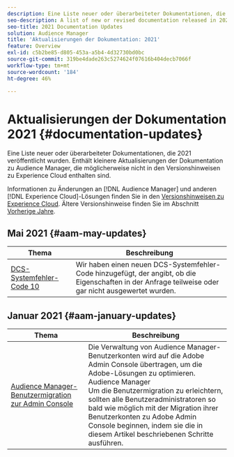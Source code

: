 ```yaml
---
description: Eine Liste neuer oder überarbeiteter Dokumentationen, die 2021 veröffentlicht wurden. Enthält kleinere Aktualisierungen der Dokumentation zu Audience Manager, die möglicherweise nicht in den Versionshinweisen zu Experience Cloud enthalten sind.
seo-description: A list of new or revised documentation released in 2021. Includes minor updates to the Audience Manager documentation that might not be covered in the Experience Cloud release notes.
seo-title: 2021 Documentation Updates
solution: Audience Manager
title: 'Aktualisierungen der Dokumentation: 2021'
feature: Overview
exl-id: c5b2be85-d805-453a-a5b4-4d32730bd0bc
source-git-commit: 319be4dade263c5274624f07616b404decb7066f
workflow-type: tm+mt
source-wordcount: '184'
ht-degree: 46%

---
```


# Aktualisierungen der Dokumentation 2021 {#documentation-updates}

Eine Liste neuer oder überarbeiteter Dokumentationen, die 2021 veröffentlicht wurden. Enthält kleinere Aktualisierungen der Dokumentation zu Audience Manager, die möglicherweise nicht in den Versionshinweisen zu Experience Cloud enthalten sind.

Informationen zu Änderungen an [!DNL Audience Manager] und anderen [!DNL Experience Cloud]-Lösungen finden Sie in den [Versionshinweisen zu Experience Cloud](https://experienceleague.adobe.com/docs/release-notes/experience-cloud/current.html). Ältere Versionshinweise finden Sie im Abschnitt [Vorherige Jahre](../docs-updates/docs-2020.md).

## Mai 2021 {#aam-may-updates}

| Thema | Beschreibung |
|--- |----|
| [DCS-Systemfehler-Code 10](../api/dcs-intro/dcs-api-reference/dcs-error-codes.md) | Wir haben einen neuen DCS-Systemfehler-Code hinzugefügt, der angibt, ob die Eigenschaften in der Anfrage teilweise oder gar nicht ausgewertet wurden. |

## Januar 2021 {#aam-january-updates}

| Thema | Beschreibung |
|--- |----|
| [Audience Manager-Benutzermigration zur Admin Console ](/help/using/features/administration/admin-console-migration.md) | Die Verwaltung von Audience Manager-Benutzerkonten wird auf die Adobe Admin Console übertragen, um die Adobe-Lösungen zu optimieren. Audience Manager <br> Um die Benutzermigration zu erleichtern, sollten alle Benutzeradministratoren so bald wie möglich mit der Migration ihrer Benutzerkonten zu Adobe Admin Console beginnen, indem sie die in diesem Artikel beschriebenen Schritte ausführen. |
